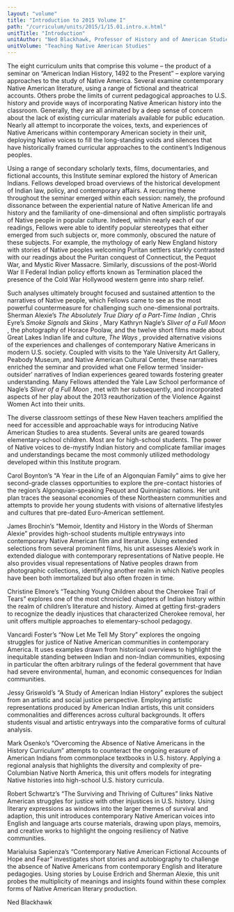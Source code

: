 ```yaml
---
layout: "volume"
title: "Introduction to 2015 Volume I"
path: "/curriculum/units/2015/1/15.01.intro.x.html"
unitTitle: "Introduction"
unitAuthor: "Ned Blackhawk, Professor of History and of American Studies"
unitVolume: "Teaching Native American Studies"
---
```

<main>
<p>
The eight curriculum units that comprise this volume – the product of a seminar on “American Indian History, 1492 to the Present” – explore varying approaches to the study of Native America. Several examine contemporary Native American literature, using a range of fictional and theatrical accounts. Others probe the limits of current pedagogical approaches to U.S. history and provide ways of incorporating Native American history into the classroom. Generally, they are all animated by a deep sense of concern about the lack of existing curricular materials available for public education. Nearly all attempt to incorporate the voices, texts, and experiences of Native Americans within contemporary American society in their unit, deploying Native voices to fill the long-standing voids and silences that have historically framed curricular approaches to the continent’s Indigenous peoples.
</p>
<p>
Using a range of secondary scholarly texts, films, documentaries, and fictional accounts, this Institute seminar explored the history of American Indians. Fellows developed broad overviews of the historical development of Indian law, policy, and contemporary affairs. A recurring theme throughout the seminar emerged within each session: namely, the profound dissonance between the experiential nature of Native American life and history and the familiarity of one-dimensional and often simplistic portrayals of Native people in popular culture. Indeed, within nearly each of our readings, Fellows were able to identify popular stereotypes that either emerged from such subjects or, more commonly, obscured the nature of these subjects. For example, the mythology of early New England history with stories of Native peoples welcoming Puritan settlers starkly contrasted with our readings about the Puritan conquest of Connecticut, the Pequot War, and Mystic River Massacre. Similarly, discussions of the post-World War II Federal Indian policy efforts known as Termination placed the presence of the Cold War Hollywood western genre into sharp relief.
</p>
<p>
Such analyses ultimately brought focused and sustained attention to the narratives of Native people, which Fellows came to see as the most powerful countermeasure for challenging such one-dimensional portraits. Sherman Alexie’s
<em>
The Absolutely True Diary of a Part-Time Indian
</em>
, Chris Eyre’s
<em>
Smoke Signals
</em>
and
<em>
Skins
</em>
, Mary Kathryn Nagle’s
<em>
Sliver of a Full Moon
</em>
, the photography of Horace Poolaw, and the twelve short films made about Great Lakes Indian life and culture,
<em>
The Ways
</em>
, provided alternative visions of the experiences and challenges of contemporary Native Americans in modern U.S. society. Coupled with visits to the Yale University Art Gallery, Peabody Museum, and Native American Cultural Center, these narratives enriched the seminar and provided what one Fellow termed ‘insider-outsider’ narratives of Indian experiences geared towards fostering greater understanding. Many Fellows attended the Yale Law School performance of Nagle’s
<em>
Sliver of a Full Moon
</em>
, met with her subsequently, and incorporated aspects of her play about the 2013 reauthorization of the Violence Against Women Act into their units.
</p>
<p>
The diverse classroom settings of these New Haven teachers amplified the need for accessible and approachable ways for introducing Native American Studies to area students. Several units are geared towards elementary-school children. Most are for high-school students. The power of Native voices to de-mystify Indian history and complicate familiar images and understandings became the most commonly utilized methodology developed within this Institute program.
</p>
<p>
Carol Boynton’s “A Year in the Life of an Algonquian Family” aims to give her second-grade classes opportunities to explore the pre-contact histories of the region’s Algonquian-speaking Pequot and Quinnipiac nations. Her unit plan traces the seasonal economies of these Northeastern communities and attempts to provide her young students with visions of alternative lifestyles and cultures that pre-dated Euro-American settlement.
</p>
<p>
James Brochin’s “Memoir, Identity and History in the Words of Sherman Alexie” provides high-school students multiple entryways into contemporary Native American film and literature. Using extended selections from several prominent films, his unit assesses Alexie’s work in extended dialogue with contemporary representations of Native people. He also provides visual representations of Native peoples drawn from photographic collections, identifying another realm in which Native peoples have been both immortalized but also often frozen in time.
</p>
<p>
Christine Elmore’s “Teaching Young Children about the Cherokee Trail of Tears” explores one of the most chronicled chapters of Indian history within the realm of children’s literature and history. Aimed at getting first-graders to recognize the deadly injustices that characterized Cherokee removal, her unit offers multiple approaches to elementary-school pedagogy.
</p>
<p>
Vancardi Foster’s “Now Let Me Tell My Story” explores the ongoing struggles for justice of Native American communities in contemporary America. It uses examples drawn from historical overviews to highlight the inequitable standing between Indian and non-Indian communities, exposing in particular the often arbitrary rulings of the federal government that have had severe environmental, human, and economic consequences for Indian communities.
</p>
<p>
Jessy Griswold’s “A Study of American Indian History” explores the subject from an artistic and social justice perspective. Employing artistic representations produced by American Indian artists, this unit considers commonalities and differences across cultural backgrounds. It offers students visual and artistic entryways into the comparative forms of cultural analysis.
</p>
<p>
Mark Osenko’s “Overcoming the Absence of Native Americans in the History Curriculum” attempts to counteract the ongoing erasure of American Indians from commonplace textbooks in U.S. history. Applying a regional analysis that highlights the diversity and complexity of pre-Columbian Native North America, this unit offers models for integrating Native histories into high-school U.S. history curricula.
</p>
<p>
Robert Schwartz’s “The Surviving and Thriving of Cultures” links Native American struggles for justice with other injustices in U.S. history. Using literary expressions as windows into the larger themes of survival and adaption, this unit introduces contemporary Native American voices into English and language arts course materials, drawing upon plays, memoirs, and creative works to highlight the ongoing resiliency of Native communities.
</p>
<p>
Marialuisa Sapienza’s “Contemporary Native American Fictional Accounts of Hope and Fear” investigates short stories and autobiography to challenge the absence of Native Americans from contemporary English and literature pedagogies. Using stories by Louise Erdrich and Sherman Alexie, this unit probes the multiplicity of meanings and insights found within these complex forms of Native American literary production.
</p>
<p>
Ned Blackhawk
</p>
</main>